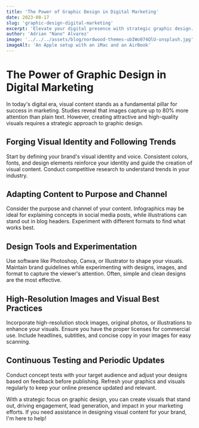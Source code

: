 ```yaml
---
title: 'The Power of Graphic Design in Digital Marketing'
date: 2023-08-17
slug: 'graphic-design-digital-marketing'
excerpt: 'Elevate your digital presence with strategic graphic design. From visual identity to impactful content, maximize your brand&quote;s potential.'
author: 'Adrian "Nano" Alvarez'
image: '../../../assets/blog/nordwood-themes-ubIWo074QlU-unsplash.jpg'
imageAlt: 'An Apple setup with an iMac and an AirBook'
---
```


# The Power of Graphic Design in Digital Marketing

In today's digital era, visual content stands as a fundamental pillar for success in marketing. Studies reveal that images capture up to 80% more attention than plain text. However, creating attractive and high-quality visuals requires a strategic approach to graphic design.

## Forging Visual Identity and Following Trends

Start by defining your brand's visual identity and voice. Consistent colors, fonts, and design elements reinforce your identity and guide the creation of visual content. Conduct competitive research to understand trends in your industry.

## Adapting Content to Purpose and Channel

Consider the purpose and channel of your content. Infographics may be ideal for explaining concepts in social media posts, while illustrations can stand out in blog headers. Experiment with different formats to find what works best.

## Design Tools and Experimentation

Use software like Photoshop, Canva, or Illustrator to shape your visuals. Maintain brand guidelines while experimenting with designs, images, and format to capture the viewer's attention. Often, simple and clean designs are the most effective.

## High-Resolution Images and Visual Best Practices

Incorporate high-resolution stock images, original photos, or illustrations to enhance your visuals. Ensure you have the proper licenses for commercial use. Include headlines, subtitles, and concise copy in your images for easy scanning.

## Continuous Testing and Periodic Updates

Conduct concept tests with your target audience and adjust your designs based on feedback before publishing. Refresh your graphics and visuals regularly to keep your online presence updated and relevant.

With a strategic focus on graphic design, you can create visuals that stand out, driving engagement, lead generation, and impact in your marketing efforts. If you need assistance in designing visual content for your brand, I'm here to help!
